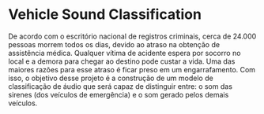 # Vehicle Sound Classification

De acordo com o escritório nacional de registros criminais, cerca de 24.000 pessoas morrem todos os dias, devido ao atraso na obtenção de assistência médica. Qualquer vítima de acidente espera por socorro no local e a demora para chegar ao destino pode custar a vida. Uma das maiores razões para esse atraso é ficar preso em um engarrafamento. Com isso, o objetivo desse projeto é a construção de um modelo de classificação de áudio que será capaz de distinguir entre: o som das sirenes (dos veículos de emergência) e o som gerado pelos demais veículos.
